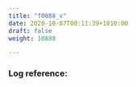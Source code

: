 ```yaml
---
title: "f0088_v"
date: 2020-10-07T00:11:39+1010:00
draft: false
weight: 10880

---
```


### Log reference: <no value>

```
